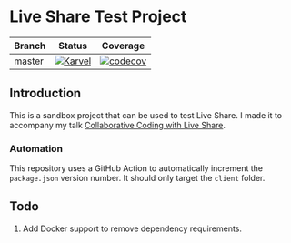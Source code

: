# Live Share Test Project

| Branch | Status                                                                                                                                                             | Coverage                                                                                                                                             |
| ------ | ------------------------------------------------------------------------------------------------------------------------------------------------------------------ | ---------------------------------------------------------------------------------------------------------------------------------------------------- |
| master | [![Karvel](https://circleci.com/gh/Karvel/liveshare-test-project/tree/master.svg?style=shield)](https://circleci.com/gh/Karvel/liveshare-test-project/tree/master) | [![codecov](https://codecov.io/gh/Karvel/liveshare-test-project/branch/master/graph/badge.svg)](https://codecov.io/gh/Karvel/liveshare-test-project) |

## Introduction

This is a sandbox project that can be used to test Live Share. I made it to accompany my talk [Collaborative Coding with Live Share](https://docs.google.com/presentation/d/13bKP5-mOAy2Tb2xl9ZBkd-atwEJhl1PYrpHF-kEbOuQ/edit?usp=sharing).

### Automation

This repository uses a GitHub Action to automatically increment the `package.json` version number. It should only target the `client` folder.

## Todo

1. Add Docker support to remove dependency requirements.
